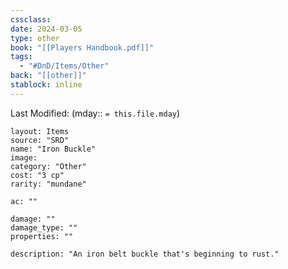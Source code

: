 ```yaml
---
cssclass: 
date: 2024-03-05
type: other
book: "[[Players Handbook.pdf]]"
tags:
  - "#DnD/Items/Other"
back: "[[other]]"
stablock: inline
---
```

Last Modified: (mday:: `= this.file.mday`)


```statblock
layout: Items
source: "SRD"
name: "Iron Buckle"
image: 
category: "Other"
cost: "3 cp"
rarity: "mundane"

ac: ""

damage: ""
damage_type: ""
properties: ""

description: "An iron belt buckle that's beginning to rust."
```